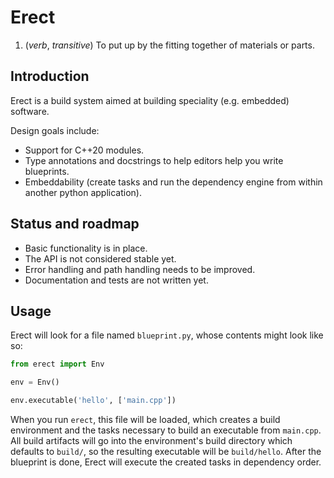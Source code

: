 # Erect

1. (*verb*, *transitive*) To put up by the fitting together of materials or parts.

## Introduction

Erect is a build system aimed at building speciality (e.g. embedded) software.

Design goals include:
- Support for C++20 modules.
- Type annotations and docstrings to help editors help you write blueprints.
- Embeddability (create tasks and run the dependency engine from within another python application).

## Status and roadmap

- Basic functionality is in place.
- The API is not considered stable yet.
- Error handling and path handling needs to be improved.
- Documentation and tests are not written yet.

## Usage

Erect will look for a file named `blueprint.py`, whose contents might look like so:

```python
from erect import Env

env = Env()

env.executable('hello', ['main.cpp'])
```

When you run `erect`, this file will be loaded, which creates a build environment and the tasks necessary to build an executable from `main.cpp`.
All build artifacts will go into the environment's build directory which defaults to `build/`, so the resulting executable will be `build/hello`.
After the blueprint is done, Erect will execute the created tasks in dependency order.
